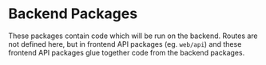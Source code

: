 # Backend Packages

These packages contain code which will be run on the backend. Routes are not defined here, but in frontend API packages (eg. `web/api`) and these frontend API packages glue together code from the backend packages.
